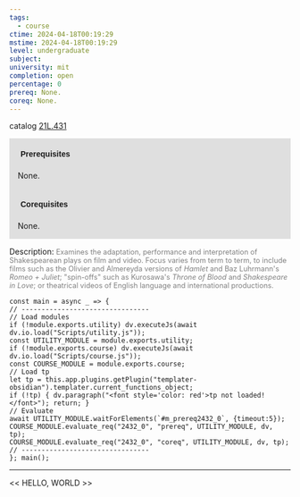 ```yaml
---
tags:
  - course
ctime: 2024-04-18T00:19:29
mstime: 2024-04-18T00:19:29
level: undergraduate
subject: 
university: mit
completion: open
percentage: 0
prereq: None.
coreq: None.
---
```


catalog [21L.431](http://student.mit.edu/catalog/m21La.html#21L.431)

<span style="display: block; padding: 15px; background-color: rgb(100, 100, 100, 0.2);"><font id="m_prereq2432_0" style="display: block; font-family: Arial, sans-serif; font-weight: bold; padding: 5px">Prerequisites</font><br><span id="prereq2432_0">None.</span></span>
<span style="display: block; padding: 15px; background-color: rgb(100, 100, 100, 0.2);"><font id="m_coreq2432_0" style="display: block; font-family: Arial, sans-serif; font-weight: bold; padding: 5px">Corequisites</font><br><span id="coreq2432_0">None.</span></span>

<font style="">Description:</font>
<font style="color: grey; font-size: 0.8rem;">Examines the adaptation, performance and interpretation of Shakespearean plays on film and video. Focus varies from term to term, to include films such as the Olivier and Almereyda versions of <i>Hamlet</i> and Baz Luhrmann's <i>Romeo + Juliet</i>; "spin-offs" such as Kurosawa's <i>Throne of Blood</i> and <i>Shakespeare in Love</i>; or theatrical videos of English language and international productions.</font>

```dataviewjs
const main = async _ => {
// --------------------------------
// Load modules
if (!module.exports.utility) dv.executeJs(await dv.io.load("Scripts/utility.js"));
const UTILITY_MODULE = module.exports.utility;
if (!module.exports.course) dv.executeJs(await dv.io.load("Scripts/course.js"));
const COURSE_MODULE = module.exports.course;
// Load tp
let tp = this.app.plugins.getPlugin("templater-obsidian").templater.current_functions_object;
if (!tp) { dv.paragraph("<font style='color: red'>tp not loaded!</font>"); return; }
// Evaluate
await UTILITY_MODULE.waitForElements(`#m_prereq2432_0`, {timeout:5});
COURSE_MODULE.evaluate_req("2432_0", "prereq", UTILITY_MODULE, dv, tp);
COURSE_MODULE.evaluate_req("2432_0", "coreq", UTILITY_MODULE, dv, tp);
// --------------------------------
}; main();
```

---

<< HELLO, WORLD >>
